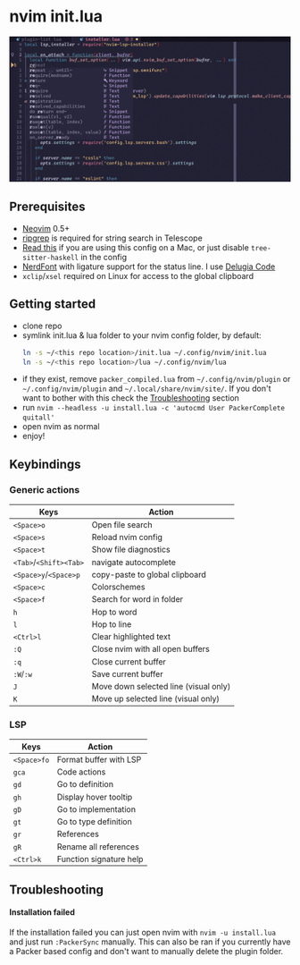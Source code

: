 
# nvim init.lua

![screenshot](screenshot.png) 

## Prerequisites

* [Neovim](http://neovim.io/) 0.5+
* [ripgrep](https://github.com/BurntSushi/ripgrep) is required for string search
  in Telescope
* [Read this](https://github.com/tree-sitter/tree-sitter-haskell#building-on-macos) 
  if you are using this config on a Mac, or just disable `tree-sitter-haskell` 
  in the config
* [NerdFont](https://www.nerdfonts.com/font-downloads) with ligature support for
  the status line. I use [Delugia Code](https://github.com/adam7/delugia-code)
* `xclip`/`xsel` required on Linux for access to the global clipboard

## Getting started

* clone repo
* symlink init.lua & lua folder to your nvim config folder, by default:
  ```bash
  ln -s ~/<this repo location>/init.lua ~/.config/nvim/init.lua
  ln -s ~/<this repo location>/lua ~/.config/nvim/lua
  ```
* if they exist, remove `packer_compiled.lua` from `~/.config/nvim/plugin` or
  `~/.config/nvim/plugin` and `~/.local/share/nvim/site/`. If you don't want to 
  bother with this check the [Troubleshooting](#troubleshooting) section
* run `nvim --headless -u install.lua -c 'autocmd User PackerComplete quitall'`
* open nvim as normal
* enjoy!

## Keybindings

### Generic actions

| Keys                      | Action                                |
| ------------------------- | --------------------------------      |
| `<Space>o`                | Open file search                      |
| `<Space>s`                | Reload nvim config                    |
| `<Space>t`                | Show file diagnostics                 |
| `<Tab>`/`<Shift><Tab>`    | navigate autocomplete                 |
| `<Space>y`/`<Space>p`     | copy-paste to global clipboard        |
| `<Space>c`                | Colorschemes                          |
| `<Space>f`                | Search for word in folder             |
| `h`                       | Hop to word                           |
| `l`                       | Hop to line                           |
| `<Ctrl>l`                 | Clear highlighted text                |
| `:Q`                      | Close nvim with all open buffers      |
| `:q`                      | Close current buffer                  |
| `:W`/`:w`                 | Save current buffer                   |
| `J`                       | Move down selected line (visual only) |
| `K`                       | Move up selected line (visual only)   |

### LSP
| Keys                      | Action                           |
| ------------------------- | -------------------------------- |
| `<Space>fo`               | Format buffer with LSP           |
| `gca`                     | Code actions                     |
| `gd`                      | Go to definition                 |
| `gh`                      | Display hover tooltip            |
| `gD`                      | Go to implementation             |
| `gt`                      | Go to type definition            |
| `gr`                      | References                       |
| `gR`                      | Rename all references            |
| `<Ctrl>k`                 | Function signature help          |

## Troubleshooting

#### Installation failed
If the installation failed you can just open nvim with `nvim -u install.lua` and
just run `:PackerSync` manually. This can also be ran if you currently have a
Packer based config and don't want to manually delete the plugin folder.
